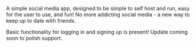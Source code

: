 A simple social media app, designed to be simple to self host and run, easy for the user to use, and fun!
No more addicting social media - a new way to keep up to date with friends.

Basic functionality for logging in and signing up is present! Update coming soon to polish support.
